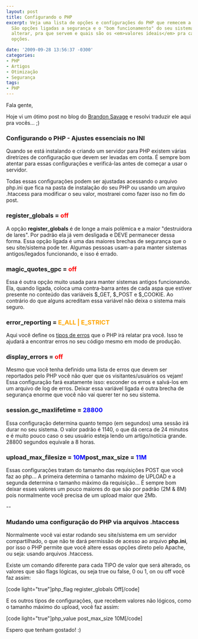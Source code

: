 ```yaml
---
layout: post
title: Configurando o PHP
excerpt: Veja uma lista de opções e configurações do PHP que remecem a sua atenção.
  São opções ligadas a segurança e o "bom funcionamento" do seu sistema. Entenda como
  alterar, pra que servem e quais são os <em>valores ideais</em> pra cada uma dessas
  opções.

date: '2009-09-28 13:56:37 -0300'
categories:
- PHP
- Artigos
- Otimização
- Segurança
tags:
- PHP
---
```

Fala gente,

Hoje vi um ótimo post no blog do <a href="http://www.brandonsavage.net/" target="_blank">Brandon Savage</a> e resolvi traduzir ele aqui pra vocês... ;)

<h3>Configurando o PHP - Ajustes essenciais no INI</h3>
Quando se está instalando e criando um servidor para PHP existem várias diretrizes de configuração que devem ser levadas em conta. É sempre bom atentar para essas configurações e verificá-las antes de começar a usar o servidor.

Todas essas configurações podem ser ajustadas acessando o arquivo php.ini que fica na pasta de instalação do seu PHP ou usando um arquivo .htaccess para modificar o seu valor, mostrarei como fazer isso no fim do post.

<h3>register_globals = <span style="color: red;">off</span></h3>
A opção <strong>register_globals</strong> é de longe a mais polêmica e a maior "destruidora de lares". Por padrão ela já vem desligada e DEVE permanecer dessa forma. Essa opção ligada é uma das maiores brechas de segurança que o seu site/sistema pode ter. Algumas pessoas usam-a para manter sistemas antigos/legados funcionando, e isso é errado.

<h3>magic_quotes_gpc = <span style="color: red;">off</span></h3>
Essa é outra opção muito usada para manter sistemas antigos funcionando. Ela, quando ligada, coloca uma contra-barra antes de cada aspa que estiver presente no conteúdo das variáveis $_GET, $_POST e $_COOKIE. Ao contrário do que alguns acreditam essa variável não deixa o sistema mais seguro.

<h3>error_reporting = <span style="color: orange;">E_ALL | E_STRICT</span></h3>
Aqui você define os <a href="http://www.php.net/manual/en/errorfunc.constants.php" target="_blank">tipos de erros</a> que o PHP irá relatar pra você. Isso te ajudará a encontrar erros no seu código mesmo em modo de produção.

<h3>display_errors = <span style="color: red;">off</span></h3>
Mesmo que você tenha definido uma lista de erros que devem ser reportados pelo PHP você não quer que os visitantes/usuários os vejam! Essa configuração fará exatamente isso: esconder os erros e salvá-los em um arquivo de log de erros. Deixar essa variável ligada é outra brecha de segurança enorme que você não vai querer ter no seu sistema.

<h3>session.gc_maxlifetime = <span style="color: blue;">28800</span></h3>
Essa configuração determina quanto tempo (em segundos) uma sessão irá durar no seu sistema. O valor padrão é 1140, o que dá cerca de 24 minutos e é muito pouco caso o seu usuário esteja lendo um artigo/notícia grande. 28800 segundos equivale a 8 horas.

<h3>upload_max_filesize = <span style="color: blue;">10M</span>post_max_size = <span style="color: blue;">11M</span></h3>
Essas configurações tratam do tamanho das requisições POST que você faz ao php... A primeira determina o tamanho máximo de UPLOAD e a segunda determina o tamanho máximo da requisição... É sempre bom deixar esses valores um pouco maiores do que são por padrão (2M & 8M) pois normalmente você precisa de um upload maior que 2Mb.

--

<h3>Mudando uma configuração do PHP via arquivos .htaccess</h3>
Normalmente você vai estar rodando seu site/sistema em um servidor compartilhado, o que não te dará permissão de acesso ao arquivo <strong>php.ini</strong>, por isso o PHP permite que você altere essas opções direto pelo Apache, ou seja: usando arquivos .htaccess.

Existe um comando diferente para cada TIPO de valor que será alterado, os valores que são flags lógicas, ou seja true ou false, 0 ou 1, on ou off você faz assim:


[code light="true"]php_flag register_globals Off[/code]

E os outros tipos de configurações, que recebem valores não lógicos, como o tamanho máximo do upload, você faz assim:


[code light="true"]php_value post_max_size 10M[/code]

Espero que tenham gostado! :)

